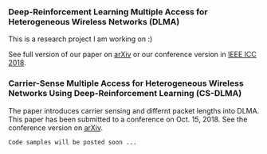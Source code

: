 ### Deep-Reinforcement Learning Multiple Access for Heterogeneous Wireless Networks (DLMA)

This is a research project I am working on :)

See full version of our paper on [arXiv](https://arxiv.org/pdf/1712.00162.pdf) or our conference version in [IEEE ICC 2018](https://ieeexplore.ieee.org/abstract/document/8422168/).


### Carrier-Sense Multiple Access for Heterogeneous Wireless Networks Using Deep-Reinforcement Learning (CS-DLMA)
The paper introduces carrier sensing and differnt packet lengths into DLMA. This paper has been submitted to a conference on Oct. 15, 2018. See the conference version on [arXiv](https://arxiv.org/abs/1810.06830).  


```
Code samples will be posted soon ...
```
